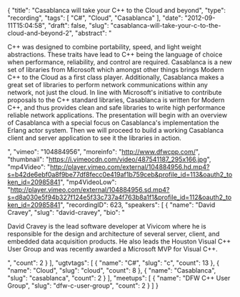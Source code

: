 {
  "title": "Casablanca will take your C++ to the Cloud and beyond",
  "type": "recording",
  "tags": [
    "C#",
    "Cloud",
    "Casablanca"
  ],
  "date": "2012-09-11T15:04:58",
  "draft": false,
  "slug": "casablanca-will-take-your-c-to-the-cloud-and-beyond-2",
  "abstract": "<p>C++ was designed to combine portability, speed, and light weight abstractions.  These traits have lead to C++ being the language of choice when performance, reliability, and control are required.  Casablanca is a new set of libraries from Microsoft which amongst other things brings Modern C++ to the Cloud as a first class player.  Additionally, Casablanca makes a great set of libraries to perform network communications within any network, not just the cloud.  In line with Microsoft's initiative to contribute proposals to the C++ standard libraries, Casablanca is written for Modern C++, and thus provides clean and safe libraries to write high performance reliable network applications.  The presentation will begin with an overview of Casablanca with a special focus on Casablanca's implementation the Erlang actor system. Then we will proceed to build a working Casablanca client and server application to see it the libraries in action.</p>",
  "vimeo": "104884956",
  "moreinfo": "http://www.dfwcpp.com/",
  "thumbnail": "https://i.vimeocdn.com/video/487541187_295x166.jpg",
  "mp4Video": "http://player.vimeo.com/external/104884956.hd.mp4?s=b42de6ebf0a8f9be77df8fecc0e419af1b759ceb&profile_id=113&oauth2_token_id=20985841",
  "mp4VideoLow": "http://player.vimeo.com/external/104884956.sd.mp4?s=d8a030e5f94b327f124e5f33c737a4f763b8a1f1&profile_id=112&oauth2_token_id=20985841",
  "recordingID": 623,
  "speakers": [
    {
      "name": "David Cravey",
      "slug": "david-cravey",
      "bio": "<p>David Cravey is the lead software developer at Vivicom where he is responsible for the design and architecture of several server, client, and embedded data acquisition products.  He also leads the Houston Visual C++ User Group and was recently awarded a Microsoft MVP for Visual C++.</p>",
      "count": 2
    }
  ],
  "ugtvtags": [
    {
      "name": "C#",
      "slug": "c",
      "count": 13
    },
    {
      "name": "Cloud",
      "slug": "cloud",
      "count": 8
    },
    {
      "name": "Casablanca",
      "slug": "casablanca",
      "count": 2
    }
  ],
  "meetups": [
    {
      "name": "DFW C++ User Group",
      "slug": "dfw-c-user-group",
      "count": 2
    }
  ]
}